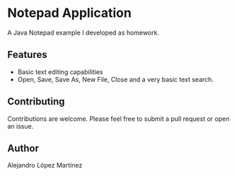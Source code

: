 # Notepad Application

A Java Notepad example I developed as homework.

## Features

- Basic text editing capabilities
- Open, Save, Save As, New File, Close and a very basic text search.


## Contributing

Contributions are welcome. Please feel free to submit a pull request or open an issue.

## Author

Alejandro López Martínez


